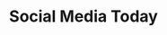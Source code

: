 ---
external_url: https://socialmediatoday.com
title: Social Media Today
image: /media/img/projects/smt/smt.png
description: I oversee the design and front-end development of the Django-based Social Media Today publication site.
og_title: Social Media Today
og_description: I oversee the design and front-end development of the Django-based Social Media Today publication site.
og_image: /media/img/projects/smt/smt.png
og_type: website
tags: 
- tech
---
